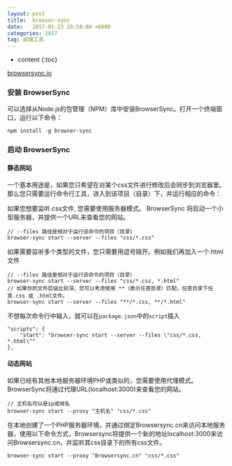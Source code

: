 ```yaml
---
layout: post
title:  browser-sync
date:   2017-01-23 20:58:00 +0800
categories: 2017
tag: 前端工具
---
```


* content
{:toc}

[browsersync.io](https://browsersync.io/)

### 安装 BrowserSync

可以选择从Node.js的包管理（NPM）库中安装BrowserSync。打开一个终端窗口，运行以下命令：

	npm install -g browser-sync

### 启动 BrowserSync

#### 静态网站

一个基本用途是，如果您只希望在对某个css文件进行修改后会同步到浏览器里。那么您只需要运行命令行工具，进入到该项目（目录）下，并运行相应的命令：

如果您想要监听.css文件, 您需要使用服务器模式。 BrowserSync 将启动一个小型服务器，并提供一个URL来查看您的网站。

	// --files 路径是相对于运行该命令的项目（目录） 
	browser-sync start --server --files "css/*.css"

如果需要监听多个类型的文件，您只需要用逗号隔开。例如我们再加入一个.html文件

	// --files 路径是相对于运行该命令的项目（目录） 
	browser-sync start --server --files "css/*.css, *.html"
	// 如果你的文件层级比较深，您可以考虑使用 **（表示任意目录）匹配，任意目录下任意.css 或 .html文件。 
	browser-sync start --server --files "**/*.css, **/*.html"

不想每次命令行中输入，就可以在`package.json`中的`script`插入

	"scripts": {
    	"start": "browser-sync start --server --files \"css/*.css, *.html\""
  	},

#### 动态网站

如果已经有其他本地服务器环境PHP或类似的，您需要使用代理模式。 BrowserSync将通过代理URL(localhost:3000)来查看您的网站。

	// 主机名可以是ip或域名
	browser-sync start --proxy "主机名" "css/*.css"

在本地创建了一个PHP服务器环境，并通过绑定Browsersync.cn来访问本地服务器，使用以下命令方式，Browsersync将提供一个新的地址localhost:3000来访问Browsersync.cn，并监听其css目录下的所有css文件。

	browser-sync start --proxy "Browsersync.cn" "css/*.css"